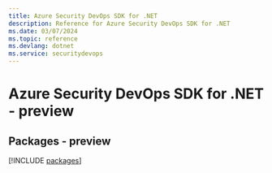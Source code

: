 ```yaml
---
title: Azure Security DevOps SDK for .NET
description: Reference for Azure Security DevOps SDK for .NET
ms.date: 03/07/2024
ms.topic: reference
ms.devlang: dotnet
ms.service: securitydevops
---
```

# Azure Security DevOps SDK for .NET - preview
## Packages - preview
[!INCLUDE [packages](security-devops-index.md)]